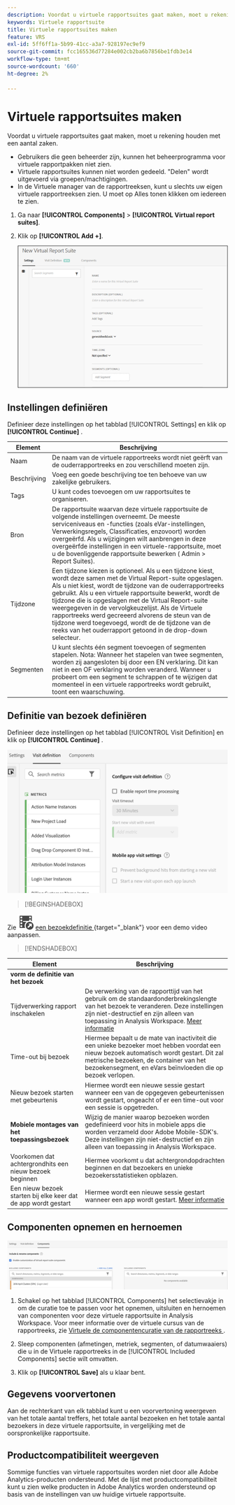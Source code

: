```yaml
---
description: Voordat u virtuele rapportsuites gaat maken, moet u rekening houden met een aantal zaken.
keywords: Virtuele rapportsuite
title: Virtuele rapportsuites maken
feature: VRS
exl-id: 5ff6ff1a-5b99-41cc-a3a7-928197ec9ef9
source-git-commit: fcc165536d77284e002cb2ba6b7856be1fdb3e14
workflow-type: tm+mt
source-wordcount: '660'
ht-degree: 2%

---
```


# Virtuele rapportsuites maken

Voordat u virtuele rapportsuites gaat maken, moet u rekening houden met een aantal zaken.

* Gebruikers die geen beheerder zijn, kunnen het beheerprogramma voor virtuele rapportpakken niet zien.
* Virtuele rapportsuites kunnen niet worden gedeeld. &quot;Delen&quot; wordt uitgevoerd via groepen/machtigingen.
* In de Virtuele manager van de rapportreeksen, kunt u slechts uw eigen virtuele rapportreeksen zien. U moet op Alles tonen klikken om iedereen te zien.

1. Ga naar **[!UICONTROL Components]** > **[!UICONTROL Virtual report suites]**.
1. Klik op **[!UICONTROL Add +]**.

   ![](assets/new_vrs.png)

## Instellingen definiëren

Definieer deze instellingen op het tabblad [!UICONTROL Settings] en klik op **[!UICONTROL Continue]** .

| Element | Beschrijving |
| --- |--- |
| Naam | De naam van de virtuele rapportreeks wordt niet geërft van de ouderrapportreeks en zou verschillend moeten zijn. |
| Beschrijving | Voeg een goede beschrijving toe ten behoeve van uw zakelijke gebruikers. |
| Tags | U kunt codes toevoegen om uw rapportsuites te organiseren. |
| Bron | De rapportsuite waarvan deze virtuele rapportsuite de volgende instellingen overneemt. De meeste serviceniveaus en -functies (zoals eVar-instellingen, Verwerkingsregels, Classificaties, enzovoort) worden overgeërfd. Als u wijzigingen wilt aanbrengen in deze overgeërfde instellingen in een virtuele-rapportsuite, moet u de bovenliggende rapportsuite bewerken ( Admin > Report Suites). |
| Tijdzone | Een tijdzone kiezen is optioneel. Als u een tijdzone kiest, wordt deze samen met de Virtual Report-suite opgeslagen. Als u niet kiest, wordt de tijdzone van de ouderrapportreeks gebruikt.  Als u een virtuele rapportsuite bewerkt, wordt de tijdzone die is opgeslagen met de Virtual Report-suite weergegeven in de vervolgkeuzelijst. Als de Virtuele rapportreeks werd gecreeerd alvorens de steun van de tijdzone werd toegevoegd, wordt de de tijdzone van de reeks van het ouderrapport getoond in de drop-down selecteur. |
| Segmenten | U kunt slechts één segment toevoegen of segmenten stapelen.   Nota: Wanneer het stapelen van twee segmenten, worden zij aangesloten bij door een EN verklaring. Dit kan niet in een OF verklaring worden veranderd. Wanneer u probeert om een segment te schrappen of te wijzigen dat momenteel in een virtuele rapportreeks wordt gebruikt, toont een waarschuwing. |

## Definitie van bezoek definiëren

Definieer deze instellingen op het tabblad [!UICONTROL Visit Definition] en klik op **[!UICONTROL Continue]** .

![](assets/visit-definition.png)


>[!BEGINSHADEBOX]

Zie ![ VideoCheckedOut ](/help/assets/icons/VideoCheckedOut.svg) [ een bezoekdefinitie ](https://video.tv.adobe.com/v/3428477?quality=12&learn=on&captions=dut){target="_blank"} voor een demo video aanpassen.

>[!ENDSHADEBOX]

| Element | Beschrijving |
| --- |--- |
| **vorm de definitie van het bezoek** |  |
| Tijdverwerking rapport inschakelen | De verwerking van de rapporttijd van het gebruik om de standaardonderbrekingslengte van het bezoek te veranderen. Deze instellingen zijn niet-destructief en zijn alleen van toepassing in Analysis Workspace. [Meer informatie](/help/components/vrs/vrs-report-time-processing.md) |
| Time-out bij bezoek | Hiermee bepaalt u de mate van inactiviteit die een unieke bezoeker moet hebben voordat een nieuw bezoek automatisch wordt gestart. Dit zal metrische bezoeken, de container van het bezoekensegment, en eVars beïnvloeden die op bezoek verlopen. |
| Nieuw bezoek starten met gebeurtenis | Hiermee wordt een nieuwe sessie gestart wanneer een van de opgegeven gebeurtenissen wordt gestart, ongeacht of er een time-out voor een sessie is opgetreden. |
| **Mobiele montages van het toepassingsbezoek** | Wijzig de manier waarop bezoeken worden gedefinieerd voor hits in mobiele apps die worden verzameld door Adobe Mobile-SDK&#39;s. Deze instellingen zijn niet-destructief en zijn alleen van toepassing in Analysis Workspace. |
| Voorkomen dat achtergrondhits een nieuw bezoek beginnen | Hiermee voorkomt u dat achtergrondopdrachten beginnen en dat bezoekers en unieke bezoekersstatistieken opblazen. |
| Een nieuw bezoek starten bij elke keer dat de app wordt gestart | Hiermee wordt een nieuwe sessie gestart wanneer een app wordt gestart. [Meer informatie](/help/components/vrs/vrs-mobile-visit-processing.md) |

## Componenten opnemen en hernoemen

![](assets/components.png)

1. Schakel op het tabblad [!UICONTROL Components] het selectievakje in om de curatie toe te passen voor het opnemen, uitsluiten en hernoemen van componenten voor deze virtuele rapportsuite in Analysis Workspace.
Voor meer informatie over de virtuele cursus van de rapportreeks, zie [ Virtuele de componentencuratie van de rapportreeks ](/help/components/vrs/vrs-components.md).

1. Sleep componenten (afmetingen, metriek, segmenten, of datumwaaiers) die u in de Virtuele rapportreeks in de [!UICONTROL Included Components] sectie wilt omvatten.

1. Klik op **[!UICONTROL Save]** als u klaar bent.

## Gegevens voorvertonen

Aan de rechterkant van elk tabblad kunt u een voorvertoning weergeven van het totale aantal treffers, het totale aantal bezoeken en het totale aantal bezoekers in deze virtuele rapportsuite, in vergelijking met de oorspronkelijke rapportsuite.

## Productcompatibiliteit weergeven

Sommige functies van virtuele rapportsuites worden niet door alle Adobe Analytics-producten ondersteund. Met de lijst met productcompatibiliteit kunt u zien welke producten in Adobe Analytics worden ondersteund op basis van de instellingen van uw huidige virtuele rapportsuite.

